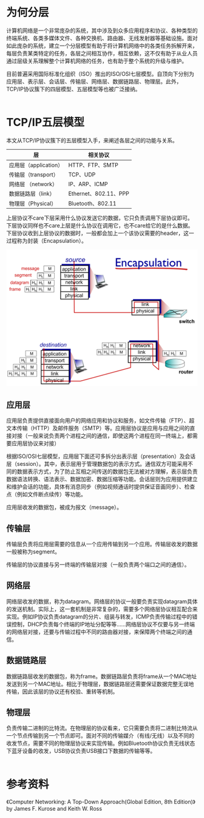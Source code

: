 # 为何分层
计算机网络是一个非常庞杂的系统，其中涉及到众多应用程序和协议、各种类型的终端系统、各类多媒体文件、各种交换机、路由器、无线发射器等基础设施。面对如此庞杂的系统，建立一个分层模型有助于将计算机网络中的各类任务拆解开来，每层负责某类特定的任务，各层之间相互协作，相互依赖，这不仅有助于从业人员通过层级关系理解整个计算机网络的任务，也有助于整个系统的升级与维护。

目前普遍采用国际标准化组织（ISO）推出的ISO/OSI七层模型。自顶向下分别为应用层、表示层、会话层、传输层、网络层、数据链路层、物理层。此外，TCP/IP协议簇下的四层模型、五层模型等也被广泛接纳。
<br/><br/>

# TCP/IP五层模型
本文从TCP/IP协议簇下的五层模型入手，来阐述各层之间的功能与关系。

| 层 |  相关协议 |
| -- | -- |
|应用层（application）  | HTTP、FTP、SMTP|
|传输层（transport）|  TCP、UDP |
|网络层 （network）| IP、ARP、ICMP |
|数据链路层（link） | Ethernet、802.11、PPP|
|物理层（Physical）|  Bluetooth、802.11|

上层协议不care下层采用什么协议发送它的数据，它只负责调用下层协议即可。下层协议同样也不care上层是什么协议在调用它，也不care给它的是什么数据。下层协议收到上层协议的数据时，一般都会加上一个该协议需要的header，这一过程称为封装（Encapsulation）。

![](计算机网络分层模型_1.png)

## 应用层
应用层负责提供直接面向用户的网络应用和协议和服务，如文件传输（FTP）、超文本传输（HTTP）及邮件服务（SMTP）等。应用层协议是应用与应用之间的直接对接（一般来说负责两个进程之间的通信，即使这两个进程在同一终端上，都需要应用层协议来对接）

根据ISO/OSI七层模型，应用层下面还可多拆分出表示层（presentation）及会话层（session）。其中，表示层用于管理数据包的表示方式。通信双方可能采用不同的数据表示方式，为了防止互相之间传送的数据包无法被对方理解，表示层负责数据语法转换、语法表示、数据加密、数据压缩等功能。会话层则为应用提供建立和维护会话的功能，具体有消息同步（例如视频通话时提供保证音画同步）、检查点（例如文件断点续传）等功能。

应用层收发的数据包，被成为报文（message）。

## 传输层

传输层负责将应用层需要的信息从一个应用传输到另一个应用。传输层收发的数据一般被称为segment。

传输层的协议直接与另一终端的传输层对接（一般负责两个端口之间的通信）。


## 网络层

网络层收发的数据，称为datagram。网络层的协议一般要负责实现datagram具体的发送机制。实际上，这一套机制是非常复杂的，需要多个网络层协议相互配合来实现。例如IP协议负责datagram的分片、组装与转发，ICMP负责传输过程中的错误控制，DHCP负责每个终端的IP地址分配等等……网络层协议不仅要与另一终端的网络层对接，还要与传输过程中不同的路由器对接，来保障两个终端之间的通信。

## 数据链路层
数据链路层收发的数据包，称为frame。数据链路层负责将frame从一个MAC地址发送到另一个MAC地址。相比于物理层，数据链路层还需要保证数据完整无误地传输，因此该层的协议还有校验、重转等机制。


## 物理层
负责传输二进制的比特流。在物理层的协议看来，它只需要负责将二进制比特流从一个节点传输到另一个节点即可。面对不同的传输媒介（有线/无线）以及不同的收发节点，需要不同的物理层协议来实现传输。例如Bluetooth协议负责无线状态下蓝牙设备的收发，USB协议负责USB接口下数据的传输等等。
<br/><br/>

# 参考资料
《Computer Networking: A Top-Down Approach(Global Edition, 8th Edition)》 by James F. Kurose and Keith W. Ross